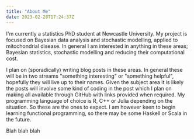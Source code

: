 ```yaml
---
title: "About Me"
date: 2023-02-28T17:24:37Z
---
```


I'm currently a statistics PhD student at Newcastle University. My project is focused on Bayesian data analysis and stochastic modelling, applied to mitochondrial disease. In general I am interested in anything in these areas; Bayesian statistics, stochastic modelling and reducing their computational cost.

I plan on (sporadically) writing blog posts in these areas. In general these will be in two streams "something interesting" or "something helpful", hopefully they will live up to their names. Given the subject area it is likely the posts will involve some kind of coding in the post which I plan on making all available through GitHub with links provided when required. My programming language of choice is R, C++ or Julia depending on the situation. So these are the ones to expect. I am however keen to begin learning functional programming, so there may be some Haskell or Scala in the future.

Blah blah blah
